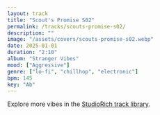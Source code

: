 ```yaml
---
layout: track
title: "Scout's Promise S02"
permalink: /tracks/scouts-promise-s02/
description: ""
image: "/assets/covers/scouts-promise-s02.webp"
date: 2025-01-01
duration: "2:10"
album: "Stranger Vibes"
mood: ["Aggressive"]
genre: ["lo-fi", "chillhop", "electronic"]
bpm: 145
key: "Ab"
---
```


Explore more vibes in the [StudioRich track library](/tracks/).
